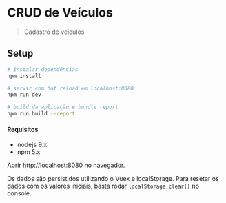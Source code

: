 # CRUD de Veículos

> Cadastro de veículos

## Setup

``` bash
# instalar dependências
npm install

# servir com hot reload em localhost:8080
npm run dev

# build da aplicação e bundle report
npm run build --report
```

#### Requisitos

* nodejs 9.x
* npm 5.x

Abrir http://localhost:8080 no navegador.

Os dados são persistidos utilizando o Vuex e localStorage. Para resetar os dados com os valores iniciais, basta rodar `localStorage.clear()` no console.
